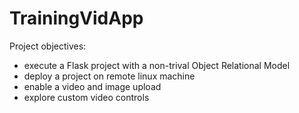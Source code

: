 # TrainingVidApp

Project objectives: 
* execute a Flask project with a non-trival Object Relational Model
* deploy a project on remote linux machine
* enable a video and image upload
* explore custom video controls